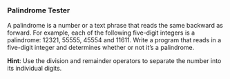  ### Palindrome Tester
 A palindrome is a number or a text phrase that reads the same backward as forward. For example, each of the following five-digit integers is a palindrome: 12321, 55555, 45554 and 11611. Write a program that reads in a five-digit integer and determines whether or not it’s a palindrome. 
 
 **Hint**: Use the division and remainder operators to separate the number into its individual digits.